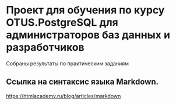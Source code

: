 # Проект для обучения по курсу OTUS.PostgreSQL для администраторов баз данных и разработчиков
Собраны результаты по практическим заданиям

## Ссылка на синтаксис языка Markdown.
https://htmlacademy.ru/blog/articles/markdown